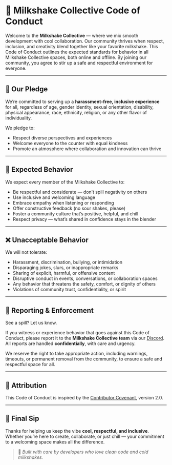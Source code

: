 # 🥤 Milkshake Collective Code of Conduct

Welcome to the **Milkshake Collective** — where we mix smooth development with cool collaboration. Our community thrives when respect, inclusion, and creativity blend together like your favorite milkshake. This Code of Conduct outlines the expected standards for behavior in all Milkshake Collective spaces, both online and offline. By joining our community, you agree to stir up a safe and respectful environment for everyone.

---

## 🧁 Our Pledge

We’re committed to serving up a **harassment-free, inclusive experience** for all, regardless of age, gender identity, sexual orientation, disability, physical appearance, race, ethnicity, religion, or any other flavor of individuality.

We pledge to:

- Respect diverse perspectives and experiences  
- Welcome everyone to the counter with equal kindness  
- Promote an atmosphere where collaboration and innovation can thrive

---

## 🍒 Expected Behavior

We expect every member of the Milkshake Collective to:

- Be respectful and considerate — don’t spill negativity on others  
- Use inclusive and welcoming language  
- Embrace empathy when listening or responding  
- Offer constructive feedback (no sour shakes, please)  
- Foster a community culture that’s positive, helpful, and chill  
- Respect privacy — what’s shared in confidence stays in the blender  

---

## ❌ Unacceptable Behavior

We will not tolerate:

- Harassment, discrimination, bullying, or intimidation  
- Disparaging jokes, slurs, or inappropriate remarks  
- Sharing of explicit, harmful, or offensive content  
- Disruptive conduct in events, conversations, or collaboration spaces  
- Any behavior that threatens the safety, comfort, or dignity of others  
- Violations of community trust, confidentiality, or spirit

---

## 🚨 Reporting & Enforcement

See a spill? Let us know.

If you witness or experience behavior that goes against this Code of Conduct, please report it to the **Milkshake Collective team** via our [Discord](https://discord.gg/wSAkewmzAM). All reports are handled **confidentially**, with care and urgency.

We reserve the right to take appropriate action, including warnings, timeouts, or permanent removal from the community, to ensure a safe and respectful space for all.

---

## 📄 Attribution

This Code of Conduct is inspired by the [Contributor Covenant](https://www.contributor-covenant.org/), version 2.0.

---

## 🙌 Final Sip

Thanks for helping us keep the vibe **cool, respectful, and inclusive**. Whether you’re here to create, collaborate, or just chill — your commitment to a welcoming space makes all the difference.

> 🍦 *Built with care by developers who love clean code and cold milkshakes.*